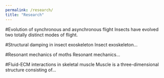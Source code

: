 ```yaml
---
permalink: /research/
title: "Research"
---
```

#Evolution of synchronous and asynchronous flight
Insects have evolved two totally distinct modes of flight. 

#Structural damping in insect exoskeleton
Insect exoskeleton...

#Resonant mechanics of moths
Resonant mechanics...

#Fluid-ECM interactions in skeletal muscle
Muscle is a three-dimensional structure consisting of...


